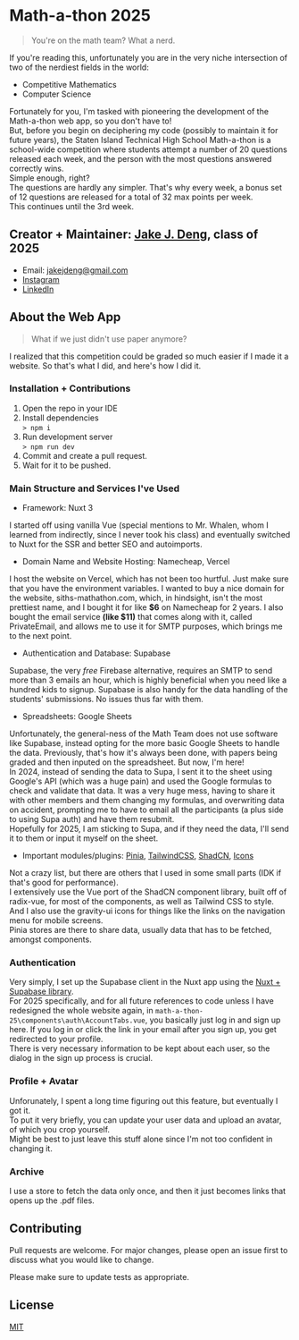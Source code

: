 # Math-a-thon 2025

> You're on the math team? What a nerd.

If you're reading this, unfortunately you are in the very niche intersection of two of the nerdiest fields in the world:
- Competitive Mathematics
- Computer Science

Fortunately for you, I'm tasked with pioneering the development of the Math-a-thon web app, so you don't have to! <br>
But, before you begin on deciphering my code (possibly to maintain it for future years), the Staten Island Technical High School Math-a-thon is a school-wide competition where students attempt a number of 20 questions released each week, and the person with the most questions answered correctly wins. <br>
Simple enough, right? <br>
The questions are hardly any simpler. That's why every week, a bonus set of 12 questions are released for a total of 32 max points per week. <br>
This continues until the 3rd week.

## Creator + Maintainer: [Jake J. Deng](https://github.com/JakeDangIt), class of 2025

- Email: <jakejdeng@gmail.com>
- [Instagram](https://www.instagram.com/jakedangit/)
- [LinkedIn](https://www.linkedin.com/in/jake-deng-905229322/)

## About the Web App

> What if we just didn't use paper anymore?

I realized that this competition could be graded so much easier if I made it a website. 
So that's what I did, and here's how I did it.

### Installation + Contributions

1. Open the repo in your IDE
2. Install dependencies <br>
`> npm i`
3. Run development server <br>
`> npm run dev`
4. Commit and create a pull request.
5. Wait for it to be pushed.

### Main Structure and Services I've Used

- Framework: Nuxt 3

I started off using vanilla Vue (special mentions to Mr. Whalen, whom I learned from indirectly, since I never took his class) and eventually switched to Nuxt for the SSR and better SEO and autoimports.

- Domain Name and Website Hosting: Namecheap, Vercel

I host the website on Vercel, which has not been too hurtful. Just make sure that you have the environment variables.
I wanted to buy a nice domain for the website, siths-mathathon.com, which, in hindsight, isn't the most prettiest name, and I bought it for like **$6** on Namecheap for 2 years. I also bought the email service **(like $11)** that comes along with it, called PrivateEmail, and allows me to use it for SMTP purposes, which brings me to the next point. <br>

- Authentication and Database: Supabase

Supabase, the very *free* Firebase alternative, requires an SMTP to send more than 3 emails an hour, which is highly beneficial when you need like a hundred kids to signup. Supabase is also handy for the data handling of the students' submissions. No issues thus far with them.

- Spreadsheets: Google Sheets

Unfortunately, the general-ness of the Math Team does not use software like Supabase, instead opting for the more basic Google Sheets to handle the data. Previously, that's how it's always been done, with papers being graded and then inputed on the spreadsheet. But now, I'm here! <br>
In 2024, instead of sending the data to Supa, I sent it to the sheet using Google's API (which was a huge pain) and used the Google formulas to check and validate that data.
It was a very huge mess, having to share it with other members and them changing my formulas, and overwriting data on accident, prompting me to have to email all the participants (a plus side to using Supa auth) and have them resubmit. <br>
Hopefully for 2025, I am sticking to Supa, and if they need the data, I'll send it to them or input it myself on the sheet.

- Important modules/plugins: [Pinia](https://pinia.vuejs.org/ssr/nuxt.html), [TailwindCSS](https://tailwindcss.com/docs/guides/nuxtjs), [ShadCN](https://www.shadcn-vue.com/), [Icons](https://nuxt.com/modules/icon)

Not a crazy list, but there are others that I used in some small parts (IDK if that's good for performance). <br>
I extensively use the Vue port of the ShadCN component library, built off of radix-vue, for most of the components, as well as Tailwind CSS to style. And I also use the gravity-ui icons for things like the links on the navigation menu for mobile screens. <br>
Pinia stores are there to share data, usually data that has to be fetched, amongst components.

### Authentication

Very simply, I set up the Supabase client in the Nuxt app using the [Nuxt + Supabase library](https://supabase.nuxtjs.org/). <br>
For 2025 specifically, and for all future references to code unless I have redesigned the whole website again, in `math-a-thon-25\components\auth\AccountTabs.vue`, you basically just log in and sign up here. If you log in or click the link in your email after you sign up, you get redirected to your profile. <br>
There is very necessary information to be kept about each user, so the dialog in the sign up process is crucial. <br>

### Profile + Avatar

Unforunately, I spent a long time figuring out this feature, but eventually I got it. <br>
To put it very briefly, you can update your user data and upload an avatar, of which you crop yourself. <br>
Might be best to just leave this stuff alone since I'm not too confident in changing it.

### Archive

I use a store to fetch the data only once, and then it just becomes links that opens up the .pdf files.

## Contributing

Pull requests are welcome. For major changes, please open an issue first
to discuss what you would like to change.

Please make sure to update tests as appropriate.
## License

[MIT](https://choosealicense.com/licenses/mit/)
